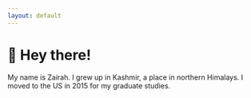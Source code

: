 ```yaml
---
layout: default
---
```


# 👋 Hey there!

My name is Zairah. I grew up in Kashmir, a place in northern Himalays. I moved to the US in 2015 for my graduate studies. 

